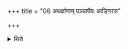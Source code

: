 +++
title = "06 अथर्क्षाणाम् पञ्चार्षेयः आङ्गिरस"

+++

<details><summary>थिते</summary>

6. Now there are five R̥ṣis of R̥kṣa. (The Hotr̥ says:) O Āṅgirasa, Bārhaspatya, Bhāradvāja, Vāndana, Mātavacasa. (The Adhvaryu says:) in the manner of Matavacas, Vandana, Bharadvāja, Br̥haspati, Aṅgiras.
</details>
